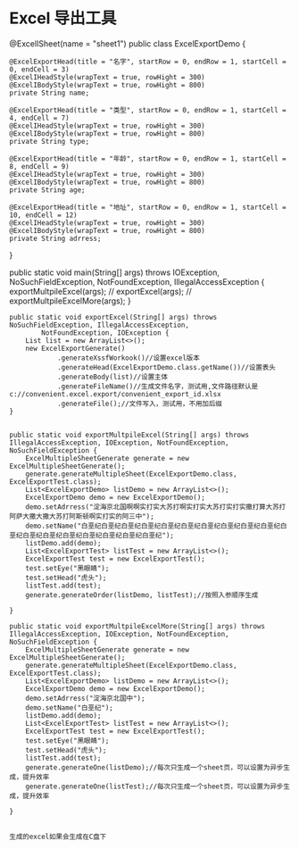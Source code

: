 # Excel 导出工具


@ExcelISheet(name = "sheet1")
public class ExcelExportDemo {


    @ExcelExportHead(title = "名字", startRow = 0, endRow = 1, startCell = 0, endCell = 3)
    @ExcelIHeadStyle(wrapText = true, rowHight = 300)
    @ExcelIBodyStyle(wrapText = true, rowHight = 800)
    private String name;

    @ExcelExportHead(title = "类型", startRow = 0, endRow = 1, startCell = 4, endCell = 7)
    @ExcelIHeadStyle(wrapText = true, rowHight = 300)
    @ExcelIBodyStyle(wrapText = true, rowHight = 800)
    private String type;

    @ExcelExportHead(title = "年龄", startRow = 0, endRow = 1, startCell = 8, endCell = 9)
    @ExcelIHeadStyle(wrapText = true, rowHight = 300)
    @ExcelIBodyStyle(wrapText = true, rowHight = 800)
    private String age;

    @ExcelExportHead(title = "地址", startRow = 0, endRow = 1, startCell = 10, endCell = 12)
    @ExcelIHeadStyle(wrapText = true, rowHight = 300)
    @ExcelIBodyStyle(wrapText = true, rowHight = 800)
    private String adrress;
}



   public static void main(String[] args) throws IOException, NoSuchFieldException, NotFoundException, IllegalAccessException {
        exportMultpileExcel(args);
//        exportExcel(args);
//        exportMultpileExcelMore(args);
    }
    
    
    
    
    

    public static void exportExcel(String[] args) throws NoSuchFieldException, IllegalAccessException,
            NotFoundException, IOException {
        List list = new ArrayList<>();
        new ExcelExportGenerate()
                .generateXssfWorkook()//设置excel版本
                .generateHead(ExcelExportDemo.class.getName())//设置表头
                .generateBody(list)//设置主体
                .generateFileName()//生成文件名字，测试用,文件路径默认是c://convenient.excel.export/convenient_export_id.xlsx
                .generateFile();//文件写入，测试用，不用加后缀
    }


    public static void exportMultpileExcel(String[] args) throws IllegalAccessException, IOException, NotFoundException, NoSuchFieldException {
        ExcelMultipleSheetGenerate generate = new ExcelMultipleSheetGenerate();
        generate.generateMultipleSheet(ExcelExportDemo.class, ExcelExportTest.class);
        List<ExcelExportDemo> listDemo = new ArrayList<>();
        ExcelExportDemo demo = new ExcelExportDemo();
        demo.setAdrress("淀海京北国啊啊实打实大苏打啊实打实大苏打实打实撒打算大苏打阿萨大撒大撒大苏打阿斯顿啊实打实的阿三中");
        demo.setName("白垩纪白垩纪白垩纪白垩纪白垩纪白垩纪白垩纪白垩纪白垩纪白垩纪白垩纪白垩纪白垩纪白垩纪白垩纪白垩纪白垩纪白垩纪");
        listDemo.add(demo);
        List<ExcelExportTest> listTest = new ArrayList<>();
        ExcelExportTest test = new ExcelExportTest();
        test.setEye("黑眼睛");
        test.setHead("虎头");
        listTest.add(test);
        generate.generateOrder(listDemo, listTest);//按照入参顺序生成

    }

    public static void exportMultpileExcelMore(String[] args) throws IllegalAccessException, IOException, NotFoundException, NoSuchFieldException {
        ExcelMultipleSheetGenerate generate = new ExcelMultipleSheetGenerate();
        generate.generateMultipleSheet(ExcelExportDemo.class, ExcelExportTest.class);
        List<ExcelExportDemo> listDemo = new ArrayList<>();
        ExcelExportDemo demo = new ExcelExportDemo();
        demo.setAdrress("淀海京北国中");
        demo.setName("白垩纪");
        listDemo.add(demo);
        List<ExcelExportTest> listTest = new ArrayList<>();
        ExcelExportTest test = new ExcelExportTest();
        test.setEye("黑眼睛");
        test.setHead("虎头");
        listTest.add(test);
        generate.generateOne(listDemo);//每次只生成一个sheet页，可以设置为异步生成，提升效率
        generate.generateOne(listTest);//每次只生成一个sheet页，可以设置为异步生成，提升效率

    }
    
    
    生成的excel如果会生成在C盘下
    
